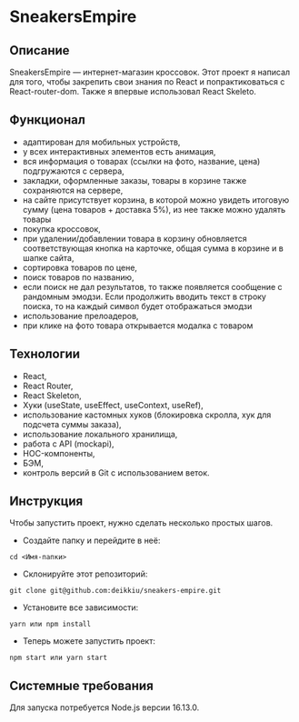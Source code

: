 # SneakersEmpire

## Описание

SneakersEmpire — интернет-магазин кроссовок. Этот проект я написал для того, чтобы закрепить свои знания по React и попрактиковаться с React-router-dom. Также я впервые использовал React Skeleto.

## Функционал

- адаптирован для мобильных устройств,
- у всех интерактивных элементов есть анимация,
- вся информация о товарах (ссылки на фото, название, цена) подгружаются с сервера,
- закладки, оформленные заказы, товары в корзине также сохраняются на сервере,
- на сайте присутствует корзина, в которой можно увидеть итоговую сумму (цена товаров + доставка 5%), из нее также можно удалять товары
- покупка кроссовок,
- при удалении/добавлении товара в корзину обновляется соответствующая кнопка на карточке, общая сумма в корзине и в шапке сайта,
- сортировка товаров по цене,
- поиск товаров по названию,
- если поиск не дал результатов, то также появляется сообщение с рандомным эмодзи. Если продолжить вводить текст в строку поиска, то на каждый символ будет отображаться эмодзи
- использование прелоадеров,
- при клике на фото товара открывается модалка с товаром

## Технологии

- React,
- React Router,
- React Skeleton,
- Хуки (useState, useEffect, useContext, useRef),
- использование кастомных хуков (блокировка скролла, хук для подсчета суммы заказа),
- использование локального хранилища,
- работа с API (mockapi),
- HOC-компоненты,
- БЭМ,
- контроль версий в Git с использованием веток.

## Инструкция

Чтобы запустить проект, нужно сделать несколько простых шагов.

- Создайте папку и перейдите в неё:

```
cd <Имя-папки>
```

- Склонируйте этот репозиторий:

```
git clone git@github.com:deikkiu/sneakers-empire.git
```

- Установите все зависимости:

```
yarn или npm install
```

- Теперь можете запустить проект:

```
npm start или yarn start
```

## Системные требования

Для запуска потребуется Node.js версии 16.13.0.
